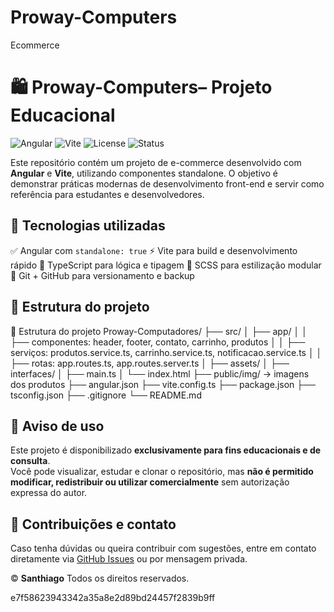 # Proway-Computers
Ecommerce 

# 🛍️ Proway-Computers– Projeto Educacional

![Angular](https://img.shields.io/badge/Angular-Standalone-blue)
![Vite](https://img.shields.io/badge/Vite-Bundler-purple)
![License](https://img.shields.io/badge/Licença-Todos%20os%20direitos%20reservados-red)
![Status](https://img.shields.io/badge/Projeto-Educacional-green)

Este repositório contém um projeto de e-commerce desenvolvido com **Angular** e **Vite**, utilizando componentes standalone. O objetivo é demonstrar práticas modernas de desenvolvimento front-end e servir como referência para estudantes e desenvolvedores.



## 🚀 Tecnologias utilizadas

 ✅ Angular com `standalone: true`
 ⚡ Vite para build e desenvolvimento rápido
 🧠 TypeScript para lógica e tipagem
 🎨 SCSS para estilização modular
 🔄 Git + GitHub para versionamento e backup



## 📁 Estrutura do projeto

📁 Estrutura do projeto
Proway-Computadores/
├── src/
│   ├── app/
│   │   ├── componentes: header, footer, contato, carrinho, produtos
│   │   ├── serviços: produtos.service.ts, carrinho.service.ts, notificacao.service.ts
│   │   ├── rotas: app.routes.ts, app.routes.server.ts
│   ├── assets/
│   ├── interfaces/
│   ├── main.ts
│   └── index.html
├── public/img/ → imagens dos produtos
├── angular.json
├── vite.config.ts
├── package.json
├── tsconfig.json
├── .gitignore
└── README.md

## 📌 Aviso de uso

Este projeto é disponibilizado **exclusivamente para fins educacionais e de consulta**.  
Você pode visualizar, estudar e clonar o repositório, mas **não é permitido modificar, redistribuir ou utilizar comercialmente** sem autorização expressa do autor.



## 🤝 Contribuições e contato

Caso tenha dúvidas ou queira contribuir com sugestões, entre em contato diretamente via [GitHub Issues](https://github.com/santhiago43434343/Proway-Computers/issues) ou por mensagem privada.



© **Santhiago**  Todos os direitos reservados.


e7f58623943342a35a8e2d89bd24457f2839b9ff
